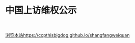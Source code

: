 # 中国上访维权公示

<br />

[浏览本站https://ccpthisbigdog.github.io/shangfangweiquan](https://ccpthisbigdog.github.io/shangfangweiquan/)
